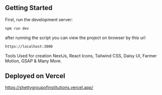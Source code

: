 ## Getting Started

First, run the development server:

```bash
npm run dev
```

after running the script you can view the project on browser by this url

```bash
https://localhost:3000
```

Tools Used for creation
NextJs,
React Icons,
Tailwind CSS,
Daisy UI,
Farmer Motion,
GSAP & Many More.

## Deployed on Vercel
https://shettygroupofinstitutions.vercel.app/